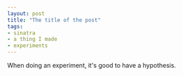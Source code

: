 ```yaml
---
layout: post
title: "The title of the post"
tags:
- sinatra
- a thing I made
- experiments
---
```


When doing an experiment, it's good to have a hypothesis.